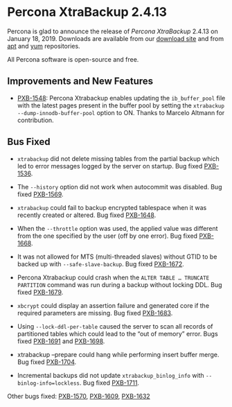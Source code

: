 # Percona XtraBackup 2.4.13

Percona is glad to announce the release of *Percona XtraBackup* 2.4.13 on
January 18, 2019. Downloads are available from our [download site](http://www.percona.com/downloads/XtraBackup/Percona-XtraBackup-2.4.13/) and
from [apt](../../installation/apt_repo.md#apt-repo) and [yum](../../installation/yum_repo.md#yum-repo) repositories.

All Percona software is open-source and free.

## Improvements and New Features


* [PXB-1548](https://jira.percona.com/browse/PXB-1548): Percona Xtrabackup enables updating the
`ib_buffer_pool` file with the latest pages present in the buffer pool
by setting the `xtrabackup --dump-innodb-buffer-pool` option to
ON. Thanks to Marcelo Altmann for contribution.

## Bus Fixed

* `xtrabackup` did not delete missing tables from the partial backup which led to error messages logged by the server on startup. Bug fixed [PXB-1536](https://jira.percona.com/browse/PXB-1536).

* The `--history` option did not work when autocommit was disabled. Bug fixed [PXB-1569](https://jira.percona.com/browse/PXB-1569).

* `xtrabackup` could fail to backup encrypted tablespace when it was recently created or altered. Bug fixed [PXB-1648](https://jira.percona.com/browse/PXB-1648).

* When the `--throttle` option was used, the applied value was different from the one specified by the user (off by one error). Bug fixed [PXB-1668](https://jira.percona.com/browse/PXB-1668).

* It was not allowed for MTS (multi-threaded slaves)  without GTID to be backed up with `--safe-slave-backup`. Bug fixed [PXB-1672](https://jira.percona.com/browse/PXB-1672).

* Percona Xtrabackup could crash when the `ALTER TABLE … TRUNCATE PARTITION` command was run during a backup without locking DDL. Bug fixed [PXB-1679](https://jira.percona.com/browse/PXB-1679).

* `xbcrypt` could display an assertion failure and generated core if the required parameters are missing. Bug fixed [PXB-1683](https://jira.percona.com/browse/PXB-1683).

* Using `--lock-ddl-per-table` caused the server to scan all records of partitioned tables which could lead to the “out of memory” error. Bugs fixed [PXB-1691](https://jira.percona.com/browse/PXB-1691) and [PXB-1698](https://jira.percona.com/browse/PXB-1698).

* xtrabackup –prepare could hang while performing insert buffer merge. Bug fixed [PXB-1704](https://jira.percona.com/browse/PXB-1704).

* Incremental backups did not update `xtrabackup_binlog_info` with `--binlog-info=lockless`. Bug fixed [PXB-1711](https://jira.percona.com/browse/PXB-1711).

Other bugs fixed: [PXB-1570](https://jira.percona.com/browse/PXB-1570), [PXB-1609](https://jira.percona.com/browse/PXB-1609), [PXB-1632](https://jira.percona.com/browse/PXB-1632)
